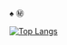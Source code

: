 ♠️ ㊙️


[![Top Langs](https://github-readme-stats.vercel.app/api/top-langs/?username=Zarna0x&langs_count=10&theme=radical&layout=compact&count_private=true)](https://github.com/Zarna0x)
